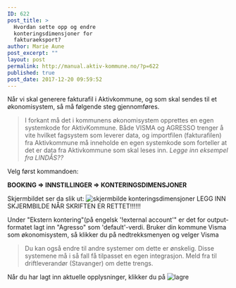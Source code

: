 ```yaml
---
ID: 622
post_title: >
  Hvordan sette opp og endre
  konteringsdimensjoner for
  fakturaeksport?
author: Marie Aune
post_excerpt: ""
layout: post
permalink: http://manual.aktiv-kommune.no/?p=622
published: true
post_date: 2017-12-20 09:59:52
---
```

Når vi skal generere fakturafil i Aktivkommune, og som skal sendes til et økonomisystem, så må følgende steg gjennomføres. 

>I forkant må det i kommunens økonomisystem opprettes en egen systemkode for AktivKommune. Både VISMA og AGRESSO trenger å vite hvilket fagsystem som leverer data, og importfilen (fakturafilen) fra Aktivkommune må inneholde en egen systemkode som forteller at det er data fra Aktivkommune som skal leses inn. <em>Legge inn eksempel fra LINDÅS??</em>

Velg først kommandoen:

<strong>BOOKING => INNSTILLINGER => KONTERINGSDIMENSJONER</strong>

Skjermbildet ser da slik ut: 
![skjermbilde konteringsdimensjoner]()
LEGG INN SKJERMBILDE NÅR SKRIFTEN ER RETTET!!!!!!

Under "Ekstern kontering"(på engelsk '!external account'" er det for output-formatet lagt inn "Agresso" som 'default'-verdi. Bruker din kommune Visma som økonomisystem, så klikker du på nedtrekksmenyen og velger Visma 

>Du kan også endre til andre systemer om dette er ønskelig. Disse systemene må i så fall få tilpasset en egen integrasjon. Meld fra til driftleverandør (Stavanger) om dette trengs. 



Når du har lagt inn aktuelle opplysninger, klikker du på 
![lagre](http://manual.aktiv-kommune.no/wp-content/uploads/2017/12/lagre.png)